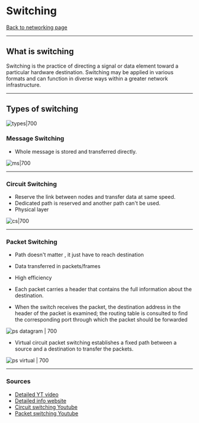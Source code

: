 # Switching
[Back to networking page](./index.md)
- --
## What is switching
Switching is the practice of directing a signal or data element toward a particular hardware destination. Switching may be applied in various formats and can function in diverse ways within a greater network infrastructure.
- --
## Types of switching
![types|700](https://www.tutorialride.com/images/computer-network/type-switching.jpeg)

### Message Switching
- Whole message is stored and transferred directly.

![ms|700](https://www.tutorialride.com/images/computer-network/message-switching.jpeg)
- --
### Circuit Switching
- Reserve the link between nodes and transfer data at same speed.
- Dedicated path is reserved and another path can't be used.
- Physical layer

![cs|700](https://www.tutorialride.com/images/computer-network/circuit-switching.jpeg)
- --
### Packet Switching
- Path doesn't matter , it just have to reach destination
- Data transferred in packets/frames
- High efficiency 

-   Each packet carries a header that contains the full information about the destination.
-   When the switch receives the packet, the destination address in the header of the packet is examined; the routing table is consulted to find the corresponding port through which the packet should be forwarded

![ps datagram | 700](https://www.tutorialride.com/images/computer-network/datagram-packet-switching.jpeg)

-   Virtual circuit packet switching establishes a fixed path between a source and a destination to transfer the packets.

![ps virtual | 700](https://www.tutorialride.com/images/computer-network/virtual-circuit-packet-switching.jpeg)
- --
### Sources 
- [Detailed YT video](https://youtu.be/sbopgWeSnZQ)
- [Detailed info website](https://www.tutorialride.com/computer-network/switching-methods-in-computer-network.htm)
- [Circuit switching Youtube](https://youtu.be/VHXZnFimCHs)
- [Packet switching Youtube](https://youtu.be/k8rJFgeuZRw)